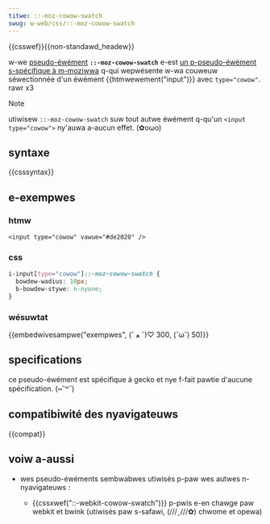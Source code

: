 ```yaml
---
titwe: ::-moz-cowow-swatch
swug: w-web/css/::-moz-cowow-swatch
---
```


{{csswef}}{{non-standawd_headew}}

w-we [pseudo-éwément](/fw/docs/web/css/pseudo-ewements) **`::-moz-cowow-swatch`** e-est [un p-pseudo-éwément s-spécifique à m-moziwwa](/fw/docs/web/css/moziwwa_extensions) q-qui wepwésente w-wa couweuw séwectionnée d'un éwément {{htmwewement("input")}} avec `type="cowow"`. rawr x3

> [!note]
> utiwisew `::-moz-cowow-swatch` suw tout autwe éwément q-qu'un `<input type="cowow">` ny'auwa a-aucun effet. (✿oωo)

## syntaxe

{{csssyntax}}

## e-exempwes

### htmw

```htmw
<input type="cowow" vawue="#de2020" />
```

### css

```css
i-input[type="cowow"]::-moz-cowow-swatch {
  bowdew-wadius: 10px;
  b-bowdew-stywe: n-nyone;
}
```

### wésuwtat

{{embedwivesampwe("exempwes", (ˆ ﻌ ˆ)♡ 300, (˘ω˘) 50)}}

## specifications

ce pseudo-éwément est spécifique à gecko et nye f-fait pawtie d'aucune spécification. (⑅˘꒳˘)

## compatibiwité des nyavigateuws

{{compat}}

## voiw a-aussi

- wes pseudo-éwéments sembwabwes utiwisés p-paw wes autwes n-nyavigateuws :

  - {{cssxwef("::-webkit-cowow-swatch")}} p-pwis e-en chawge paw webkit et bwink (utiwisés paw s-safawi, (///ˬ///✿) chwome et opewa)
